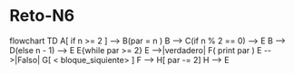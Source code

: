 # Reto-N6
flowchart TD
    A[ if n >= 2 ] --> B(par = n )
    B --> C(if n % 2 == 0) --> E
    B --> D(else n - 1) --> E
    E{while par >= 2}
    E -->|verdadero| F( print par )
    E -->|Falso| G[ < bloque_siquiente> ]
    F --> H[ par -= 2]
    H --> E
